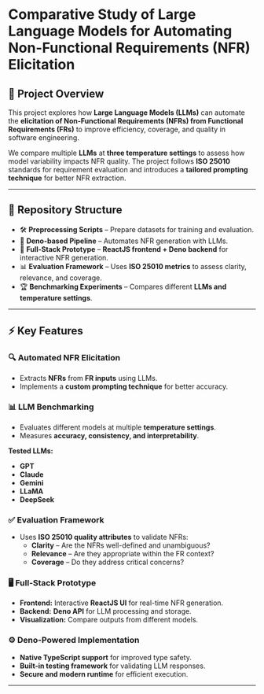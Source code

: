 # **Comparative Study of Large Language Models for Automating Non-Functional Requirements (NFR) Elicitation**

## 🚀 Project Overview

This project explores how **Large Language Models (LLMs)** can automate the **elicitation of Non-Functional Requirements (NFRs) from Functional Requirements (FRs)** to improve efficiency, coverage, and quality in software engineering.

We compare multiple **LLMs** at **three temperature settings** to assess how model variability impacts NFR quality. The project follows **ISO 25010** standards for requirement evaluation and introduces a **tailored prompting technique** for better NFR extraction.

---

## 📂 Repository Structure
- 🛠 **Preprocessing Scripts** – Prepare datasets for training and evaluation.
- 🔗 **Deno-based Pipeline** – Automates NFR generation with LLMs.
- 🎨 **Full-Stack Prototype** – **ReactJS frontend + Deno backend** for interactive NFR generation.
- 📊 **Evaluation Framework** – Uses **ISO 25010 metrics** to assess clarity, relevance, and coverage.
- 🏆 **Benchmarking Experiments** – Compares different **LLMs and temperature settings**.

---

## ⚡ Key Features

### 🔍 Automated NFR Elicitation
- Extracts **NFRs** from **FR inputs** using LLMs.
- Implements a **custom prompting technique** for better accuracy.

### 📊 LLM Benchmarking
- Evaluates different models at multiple **temperature settings**.
- Measures **accuracy, consistency, and interpretability**.

**Tested LLMs:**
  - **GPT**
  - **Claude**
  - **Gemini**
  - **LLaMA**
  - **DeepSeek**

### ✅ Evaluation Framework
- Uses **ISO 25010 quality attributes** to validate NFRs:
  - **Clarity** – Are the NFRs well-defined and unambiguous?
  - **Relevance** – Are they appropriate within the FR context?
  - **Coverage** – Do they address critical concerns?

### 🖥️ Full-Stack Prototype
- **Frontend:** Interactive **ReactJS UI** for real-time NFR generation.
- **Backend:** **Deno API** for LLM processing and storage.
- **Visualization:** Compare outputs from different models.

### ⚙️ Deno-Powered Implementation
- **Native TypeScript support** for improved type safety.
- **Built-in testing framework** for validating LLM responses.
- **Secure and modern runtime** for efficient execution.

---